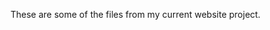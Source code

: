 These are some of the files from my current website project.

<!---
devjas/devjas is a ✨ special ✨ repository because its `README.md` (this file) appears on your GitHub profile.
You can click the Preview link to take a look at your changes.
--->

